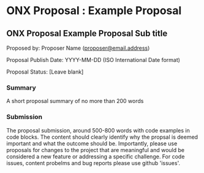 # ONX Proposal : Example Proposal

## ONX Proposal Example Proposal Sub title

Proposed by: Proposer Name (proposer@email.address)

Proposal Publish Date: YYYY-MM-DD (ISO International Date format)

Proposal Status: [Leave blank]

### Summary

A short proposal summary of no more than 200 words

### Submission

The proposal submission, around 500-800 words with code examples in code blocks. The content should clearly identify why the propsal is deemed important and what the outcome should be. Importantly, please use proposals for changes to the project that are meaningful and would be considered a new feature or addressing a specific challenge. For code issues, content probelms and bug reports please use github 'issues'.
